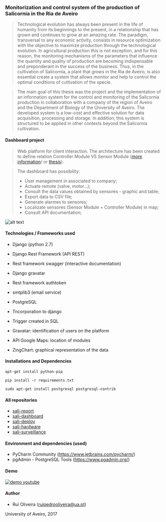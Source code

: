 ### Monitorization and control system of the production of Salicornia in the Ria de Aveiro

> Technological evolution has always been present in the life of humanity from its beginnings to the present, in a relationship that has grown and continues to grow at an amazing rate. The paradigm, transversal to any economic activity, consists in resource optimization with the objective to maximize production through the technological evolution. In agricultural production this is not exception, and for this reason, the monitoring mechanisms of the parameters that influence the quantity and quality of production are becoming indispensable and preponderant in the success of the business. Thus, in the cultivation of Salicornia, a plant that grows in the Ria de Aveiro, is also essential create a system that allows monitor and help to control the optimal conditions of cultivation of the specie.

> The main goal of this thesis was the project and the implementation of an information system for the control and monitoring of the Salicornia production in collaboration with a company of the region of Aveiro and the Department of Biology of the University of Aveiro. The developed system is a low-cost and effective solution for data acquisition, processing and storage. In addition, this system is structured to be applied in other contexts beyond the Salicornia cultivation.

#### Dashboard project

> Web platform for client interaction. The architecture has been created to define relation Controller Module VS Sensor Module ([more information](https://pages.github.com/)/ or [thesis](https://github.com/ruipoliveira/sali-report/blob/master/thesis-roliveira.pdf)). 

> The dashboard has possibility:  
> * User management in associated to company; 
> * Actuate remote (valve, motor...);
> * Consult the data values obtained by sensores - graphic and table;
> * Export data to CSV file;
> * Generate alarmes to sensores; 
> * Localizate sensores (Sensor Module + Controller Module) in map; 
> * Consult API documentation; 

![alt text](https://github.com/ruipoliveira/sali-dashboard/blob/master/resources/arquitetura-final-dashboard.jpg)

#### Technologies / Frameworks used

* Django (python 2.7)
* Django Rest Framework (API REST)
* Rest framework swagger (interactive documentation)
* Django gravatar
* Rest framework authtoken
* smtplib3 (email service)

* PostgreSQL
* Tncorporation to django 
* Trigger created in SQL 

* Gravatar: identification of users on the platform
* API Google Maps: location of modules
* ZingChart: graphical representation of the data


#### Installations and Dependencies

`
apt-get install python-pip
`

`
pip install -r requirements.txt
`

`
sudo apt-get install postgresql postgresql-contrib
`


#### All repositories

* [sali-report](https://github.com/ruipoliveira/sali-report)
* [sali-dashboard](https://github.com/ruipoliveira/sali-dashboard)
* [sali-deploy](https://github.com/ruipoliveira/sali-deploy)
* [sali-hardware](https://github.com/ruipoliveira/sali-hardware)
* [sali-surveillance](https://github.com/ruipoliveira/sali-surveillance)


#### Environment and dependencies (used)

* PyCharm Community (https://www.jetbrains.com/pycharm/)
* pgAdmin - PostgreSQL Tools (https://www.pgadmin.org/)


#### Demo

[![demo youtube](https://img.youtube.com/vi/AH98j7ISiLc/3.jpg)](https://www.youtube.com/watch?v=AH98j7ISiLc&index=1&list=UUMdlsvA5W6tYu35oN_AEZ5A)


#### Author
* Rui Oliveira (ruipedrooliveira@ua.pt)

University of Aveiro, 2017
